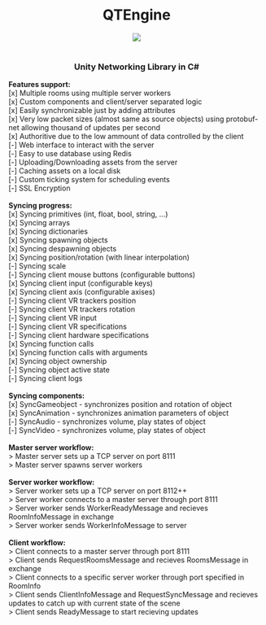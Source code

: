 <div align="center">
<h1 align="center">QTEngine</h1>
<img align="center" src="https://qtlamkas.why-am-i-he.re/8pAn9B.png" />
</div>
<br />

<div align="center">
<h3>Unity Networking Library in C#</h3>
</div>

<div>
<b>Features support:</b>
</div>
[x] Multiple rooms using multiple server workers
<br />
[x] Custom components and client/server separated logic
<br />
[x] Easily synchronizable just by adding attributes
<br />
[x] Very low packet sizes (almost same as source objects) using protobuf-net allowing thousand of updates per second 
<br />
[x] Authoritive due to the low ammount of data controlled by the client
<br />
[-] Web interface to interact with the server
<br />
[-] Easy to use database using Redis
<br />
[-] Uploading/Downloading assets from the server
<br />
[-] Caching assets on a local disk
<br />
[-] Custom ticking system for scheduling events
<br />
[-] SSL Encryption
<br />
<div>
<br />
<b>Syncing progress:</b>
<div>
[x] Syncing primitives (int, float, bool, string, ...)
<br />
[x] Syncing arrays
<br />
[x] Syncing dictionaries
<br />
[x] Syncing spawning objects
<br />
[x] Syncing despawning objects
<br />
[x] Syncing position/rotation (with linear interpolation)
<br />
[-] Syncing scale
<br />
[-] Syncing client mouse buttons (configurable buttons)
<br />
[x] Syncing client input (configurable keys)
<br />
[x] Syncing client axis (configurable axises)
<br />
[-] Syncing client VR trackers position
<br />
[-] Syncing client VR trackers rotation
<br />
[-] Syncing client VR input
<br />
[-] Syncing client VR specifications
<br />
[-] Syncing client hardware specifications
<br />
[x] Syncing function calls
<br />
[x] Syncing function calls with arguments
<br />
[x] Syncing object ownership
<br />
[-] Syncing object active state
<br />
[-] Syncing client logs
</div>
<br />
<b>Syncing components:</b>
<div>
[x] SyncGameobject - synchronizes position and rotation of object
<br />
[x] SyncAnimation - synchronizes animation parameters of object
<br />
[-] SyncAudio - synchronizes volume, play states of object
<br />
[-] SyncVideo - synchronizes volume, play states of object
<br />
</div>
<br />
<b>Master server workflow:</b>
<div>
> Master server sets up a TCP server on port 8111
<br />
> Master server spawns server workers
<br />
</div>
<br />
<b>Server worker workflow:</b>
<div>
> Server worker sets up a TCP server on port 8112++
<br />
> Server worker connects to a master server through port 8111
<br />
> Server worker sends WorkerReadyMessage and recieves RoomInfoMessage in exchange
<br />
> Server worker sends WorkerInfoMessage to server
<br />
</div>
<br />
<b>Client workflow:</b>
<div>
> Client connects to a master server through port 8111
<br />
> Client sends RequestRoomsMessage and recieves RoomsMessage in exchange
<br />
> Client connects to a specific server worker through port specified in RoomInfo
<br />
> Client sends ClientInfoMessage and RequestSyncMessage and recieves updates to catch up with current state of the scene
<br />
> Client sends ReadyMessage to start recieving updates
<br />
</div>
</div>
